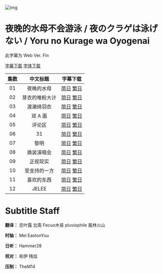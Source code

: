 ![img](https://p.inari.site/kitauji/202404/11/YorunoKurage3.jpg)

# 夜晚的水母不会游泳 / 夜のクラゲは泳げない / Yoru no Kurage wa Oyogenai

此字幕为 Web Ver. Fin

[字幕下载](https://hazukikaguya-my.sharepoint.com/:u:/g/personal/kitaujisub_office_inari_site/EZEclkOZFF5Jv-ZKil3ycpgBZezdhKdRyesNZCsfYGv4XA?e=0eyMzl)
[字体下载](https://hazukikaguya-my.sharepoint.com/:u:/g/personal/kitaujisub_office_inari_site/ERRw1MqYXn5Gglt5LMeT6EYBkwgEQlA9D4bh77MeRawCbg?e=aiBNfa)

|集数|中文标题|字幕下载|
|:-:|:-:|:-:|
|01|夜晚的水母|[简日](<[KitaujiSub] Yoru no Kurage wa Oyogenai - 01.chs_jp.ass>) [繁日](<[KitaujiSub] Yoru no Kurage wa Oyogenai - 01.cht_jp.ass>)|
|02|芽衣的唯粉大计|[简日](<[KitaujiSub] Yoru no Kurage wa Oyogenai - 02.chs_jp.ass>) [繁日](<[KitaujiSub] Yoru no Kurage wa Oyogenai - 02.cht_jp.ass>)|
|03|渡濑绮羽衣|[简日](<[KitaujiSub] Yoru no Kurage wa Oyogenai - 03.chs_jp.ass>) [繁日](<[KitaujiSub] Yoru no Kurage wa Oyogenai - 03.cht_jp.ass>)|
|04|双 A 面|[简日](<[KitaujiSub] Yoru no Kurage wa Oyogenai - 04.chs_jp.ass>) [繁日](<[KitaujiSub] Yoru no Kurage wa Oyogenai - 04.cht_jp.ass>)|
|05|评论区|[简日](<[KitaujiSub] Yoru no Kurage wa Oyogenai - 05.chs_jp.ass>) [繁日](<[KitaujiSub] Yoru no Kurage wa Oyogenai - 05.cht_jp.ass>)|
|06|31|[简日](<[KitaujiSub] Yoru no Kurage wa Oyogenai - 06.chs_jp.ass>) [繁日](<[KitaujiSub] Yoru no Kurage wa Oyogenai - 06.cht_jp.ass>)|
|07|黎明|[简日](<[KitaujiSub] Yoru no Kurage wa Oyogenai - 07.chs_jp.ass>) [繁日](<[KitaujiSub] Yoru no Kurage wa Oyogenai - 07.cht_jp.ass>)|
|08|换装演唱会|[简日](<[KitaujiSub] Yoru no Kurage wa Oyogenai - 08.chs_jp.ass>) [繁日](<[KitaujiSub] Yoru no Kurage wa Oyogenai - 08.cht_jp.ass>)|
|09|正视现实|[简日](<[KitaujiSub] Yoru no Kurage wa Oyogenai - 09.chs_jp.ass>) [繁日](<[KitaujiSub] Yoru no Kurage wa Oyogenai - 09.cht_jp.ass>)|
|10|受支持的一方|[简日](<[KitaujiSub] Yoru no Kurage wa Oyogenai - 10.chs_jp.ass>) [繁日](<[KitaujiSub] Yoru no Kurage wa Oyogenai - 10.cht_jp.ass>)|
|11|喜欢的东西|[简日](<[KitaujiSub] Yoru no Kurage wa Oyogenai - 11.chs_jp.ass>) [繁日](<[KitaujiSub] Yoru no Kurage wa Oyogenai - 11.cht_jp.ass>)|
|12|JELEE|[简日](<[KitaujiSub] Yoru no Kurage wa Oyogenai - 12.chs_jp.ass>) [繁日](<[KitaujiSub] Yoru no Kurage wa Oyogenai - 12.cht_jp.ass>)|

# Subtitle Staff

**翻译：** 恋叶露  北斋  Fecuo木易  pluviophile  風林火山

**时轴：** Mei  EastonYuu

**日听：** Hammer28

**校对：** 和伊  残焰

**压制：** TheM14
